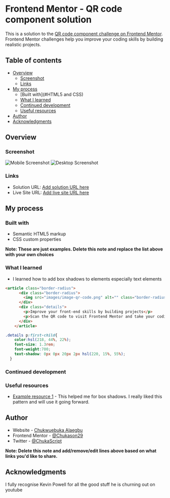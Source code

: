 # Frontend Mentor - QR code component solution

This is a solution to the [QR code component challenge on Frontend Mentor](https://www.frontendmentor.io/challenges/qr-code-component-iux_sIO_H). Frontend Mentor challenges help you improve your coding skills by building realistic projects. 

## Table of contents

- [Overview](#overview)
  - [Screenshot](#screenshot)
  - [Links](#links)
- [My process](#my-process)
  - [Built with](#HTML5 and CSS)
  - [What I learned](#what-i-learned)
  - [Continued development](#continued-development)
  - [Useful resources](#useful-resources)
- [Author](#author)
- [Acknowledgments](#acknowledgments)

## Overview

### Screenshot

![Mobile Screenshot](https://ibb.co/PWbkH2H)
![Desktop Screenshot](https://ibb.co/Fg6ZdBN)


### Links

- Solution URL: [Add solution URL here](https://your-solution-url.com)
- Live Site URL: [Add live site URL here](https://your-live-site-url.com)

## My process

### Built with

- Semantic HTML5 markup
- CSS custom properties

**Note: These are just examples. Delete this note and replace the list above with your own choices**

### What I learned

- I learned how to add box shadows to elements especially text elements


```html
<article class="border-radius">
      <div class="border-radius">
        <img src="images/image-qr-code.png" alt="" class="border-radius">
      </div>
      <div class="details">
        <p>Improve your front-end skills by building projects</p>
        <p>Scan the QR code to visit Frontend Mentor and take your coding skills to the next level</p>
      </div>
    </article>
```
```css
.details p:first-child{
    color:hsl(218, 44%, 22%);
    font-size: 1.3rem;
    font-weight:700;
    text-shadow: 0px 0px 20px 2px hsl(220, 15%, 55%);
  }
```

### Continued development

### Useful resources

- [Example resource 1](https://www.youtube.com/watch?v=-JNRQ5HjNeI) - This helped me for box shadows. I really liked this pattern and will use it going forward.

## Author

- Website - [Chukwuebuka Alaegbu](https://www.your-site.com)
- Frontend Mentor - [@Chukason29](https://www.frontendmentor.io/profile/Chukason29)
- Twitter - [@ChukaScript](https://www.twitter.com/ChukaScript)

**Note: Delete this note and add/remove/edit lines above based on what links you'd like to share.**

## Acknowledgments

I fully recognise Kevin Powell for all the good stuff he is churning out on youtube

